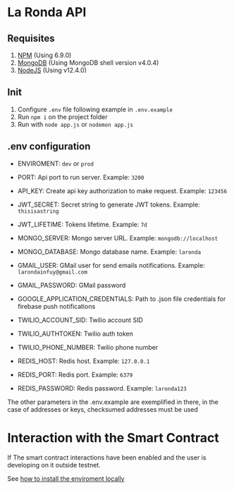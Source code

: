 # La Ronda API

## Requisites

1. [NPM](https://www.npmjs.com/) (Using 6.9.0)
2. [MongoDB](https://www.mongodb.com/) (Using MongoDB shell version v4.0.4)
3. [NodeJS](https://nodejs.org) (Using v12.4.0)

## Init

1. Configure `.env` file following example in `.env.example`
2. Run `npm i` on the project folder
3. Run with `node app.js` or `nodemon app.js`

## .env configuration

- ENVIROMENT: `dev` or `prod`
- PORT: Api port to run server. Example: `3200`
- API_KEY: Create api key authorization to make request. Example: `123456`

- JWT_SECRET: Secret string to generate JWT tokens. Example: `thisisastring`
- JWT_LIFETIME: Tokens lifetime. Example: `7d`

- MONGO_SERVER: Mongo server URL. Example: `mongodb://localhost`
- MONGO_DATABASE: Mongo database name. Example: `laronda`

- GMAIL_USER: GMail user for send emails notifications. Example: `larondainfuy@gmail.com`
- GMAIL_PASSWORD: GMail password

- GOOGLE_APPLICATION_CREDENTIALS: Path to .json file credentials for firebase push notifications

- TWILIO_ACCOUNT_SID: Twilio account SID
- TWILIO_AUTHTOKEN: Twilio auth token
- TWILIO_PHONE_NUMBER: Twilio phone number

- REDIS_HOST: Redis host. Example: `127.0.0.1`
- REDIS_PORT: Redis port. Example: `6379`
- REDIS_PASSWORD: Redis password. Example: `laronda123`

The other parameters in the .env.example are exemplified in there, in the case of addresses or keys, checksumed addresses must be used

# Interaction with the Smart Contract

If The smart contract interactions have been enabled and the user is developing on it outside testnet.

See [how to install the enviroment locally](SMART_CONTRACT.md)
